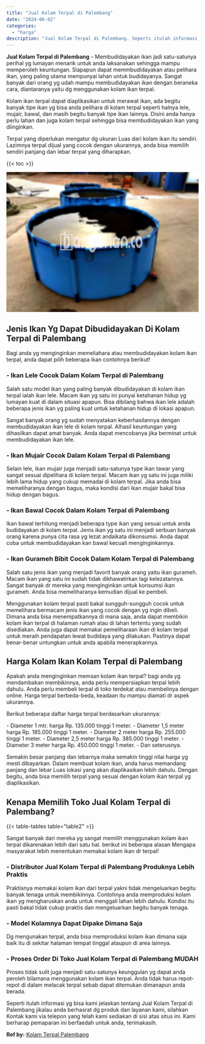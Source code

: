 ```yaml
---
title: "Jual Kolam Terpal di Palembang"
date: "2024-06-02"
categories: 
  - "harga"
description: "Jual Kolam Terpal di Palembang. Seperti itulah informasi yg bisa kami jelaskan tentang Jual Kolam Terpal di Palembang jikalau anda berhasrat dg produk dan la..."
---
```


**Jual Kolam Terpal di Palembang** – Membudidayakan ikan jadi satu-satunya perihal yg lumayan menarik untuk anda laksanakan sehingga mampu memperoleh keuntungan. Siapapun dapat memmbudidayakan atau pelihara ikan, yang paling utama mempunyai lahan untuk budidayanya. Sangat banyak dari orang yg udah mampu membudidayakan ikan dengan beraneka cara, diantaranya yaitu dg menggunakan kolam ikan terpal.

Kolam ikan terpal dapat diaplikasikan untuk merawat ikan, ada begitu banyak tipe ikan yg bisa anda pelihara di kolam terpal seperti halnya lele, mujair, bawal, dan masih begitu banyak tipe ikan lainnya. Disini anda hanya perlu lahan dan juga kolam terpal sehingga bisa membudidayakan ikan yang diinginkan.

Terpal yang diperlukan mengatur dg ukuran Luas dari kolam ikan itu sendiri. Lazimnya terpal dijual yang cocok dengan ukurannya, anda bisa memilih sendiri panjang dan lebar terpal yang diharapkan.

{{< toc >}}

![Jual Kolam Terpal di Palembang](/images/jual-kolam-terpal-18.png)

## Jenis Ikan Yg Dapat Dibudidayakan Di Kolam Terpal di Palembang

Bagi anda yg menginginkan memeliahara atau membudidayakan kolam ikan terpal, anda dapat pilih beberapa ikan contohnya berikut!

### \- Ikan Lele Cocok Dalam Kolam Terpal di Palembang

Salah satu model ikan yang paling banyak dibudidayakan di kolam ikan terpal ialah ikan lele. Macam ikan yg satu ini punyai ketahanan hidup yg lumayan kuat di dalam situasi apapun. Bisa dibilang bahwa ikan lele adalah beberapa jenis ikan yg paling kuat untuk ketahanan hidup di lokasi apapun.

Sangat banyak orang yg sudah menyatakan keberhasilannya dengan membudidayakan ikan lele di kolam terpal. Alhasil keuntungan yang dihasilkan dapat amat banyak. Anda dapat mencobanya jika berminat untuk membudidayakan ikan lele.

### \- Ikan Mujair Cocok Dalam Kolam Terpal di Palembang

Selain lele, ikan mujair juga menjadi satu-satunya type ikan tawar yang sangat sesuai dipelihara di kolam terpal. Macam ikan yg satu ini juga miliki lebih lama hidup yang cukup memadai di kolam terpal. Jika anda bisa memeliharanya dengan bagus, maka kondisi dari ikan mujair bakal bisa hidup dengan bagus.

### \- Ikan Bawal Cocok Dalam Kolam Terpal di Palembang

Ikan bawal terhitung menjadi beberapa type ikan yang sesuai untuk anda budidayakan di kolam terpal. Jenis ikan yg satu ini menjadi serbuan banyak orang karena punya cita rasa yg lezat andaikata dikonsumsi. Anda dapat coba untuk membudidayakan kan bawal kecuali menginginkannya.

### \- Ikan Gurameh Bibit Cocok Dalam Kolam Terpal di Palembang

Salah satu jenis ikan yang menjadi favorit banyak orang yaitu ikan gurameh. Macam ikan yang satu ini sudah tidak dikhawatirkan lagi kelezatannya. Sangat banyak dr mereka yang menginginkan untuk konsumsi ikan gurameh. Anda bisa memeliharanya kemudian dijual ke pembeli.

Menggunakan kolam terpal pasti bakal sungguh-sungguh cocok untuk memelihara bermacam jenis ikan yang cocok dengan yg ingin dibeli. Dimana anda bisa menempatkannya di mana saja, anda dapat membikin kolam ikan terpal di halaman rumah atau di lahan tertentu yang sudah disediakan. Anda juga dapat memakai pemeliharaan ikan di kolam terpal untuk meraih pendapatan lewat budidaya yang dilakukan. Pastinya dapat benar-benar untungkan untuk anda apabila menerapkannya.

## Harga Kolam Ikan Kolam Terpal di Palembang

Apakah anda menginginkan memsan kolam ikan terpal? bagi anda yg mendambakan membikinnya, anda perlu mempersiapkan terpal lebih dahulu. Anda perlu membeli terpal di toko terdekat atau membelinya dengan online. Harga terpal berbeda-beda, keadaan itu mampu diamati dr aspek ukurannya.

Berikut beberapa daftar harga terpal berdasarkan ukurannya:

\- Diameter 1 mtr. harga Rp. 135.000 tinggi 1 meter. - Diameter 1,5 meter harga Rp. 185.000 tinggi 1 meter. - Diameter 2 meter harga Rp. 255.000 tinggi 1 meter. - Diameter 2,5 meter harga Rp. 385.000 tinggi 1 meter. - Diameter 3 meter harga Rp. 450.000 tinggi 1 meter. - Dan seterusnya.

Semakin besar panjang dan lebarnya maka semakin tinggi nilai harga yg mesti dibayarkan. Dalam membuat kolam ikan, anda harus memandang panjang dan lebar Luas lokasi yang akan diaplikasikan lebih dahulu. Dengan begitu, anda bisa memilih terpal yang sesuai dengan kolam ikan terpal yg diaplikasikan.

## Kenapa Memilih Toko Jual Kolam Terpal di Palembang?

{{< table-tables table="table2" >}}

Sangat banyak dari mereka yg sangat memilih menggunakan kolam ikan terpal dikarenakan lebih dari satu hal. berikut ini beberapa alasan Mengapa masyarakat lebih menentukan memakai kolam ikan dr terpal!

### \- Distributor Jual Kolam Terpal di Palembang Produknya Lebih Praktis

Praktisnya memakai kolam ikan dari terpal yakni tidak mengeluarkan begitu banyak tenaga untuk membikinnya. Contohnya anda memproduksi kolam ikan yg mengharuskan anda untuk menggali lahan lebih dahulu. Kondisi itu pasti bakal tidak cukup praktis dan mengeluarkan begitu banyak tenaga.

### \- Model Kolamnya Dapat Dipake Dimana Saja

Dg mengunakan terpal, anda bisa memproduksi kolam ikan dimana saja baik itu di sekitar halaman tempat tinggal ataupun di area lainnya.

### \- Proses Order Di Toko Jual Kolam Terpal di Palembang MUDAH

Proses tidak sulit juga menjadi satu-satunya keunggulan yg dapat anda peroleh bilamana menggunakan kolam ikan terpal. Anda tidak harus repot-repot di dalam melacak terpal sebab dapat ditemukan dimanapun anda berada.

Seperti itulah informasi yg bisa kami jelaskan tentang Jual Kolam Terpal di Palembang jikalau anda berhasrat dg produk dan layanan kami, silahkan Kontak kami via telepon yang telah kami sediakan di sisi atas situs ini. Kami berharap pemaparan ini berfaedah untuk anda, terimakasih.

**Ref by:** [Kolam Terpal Palembang](https://id.wikipedia.org/wiki/Kolam)
